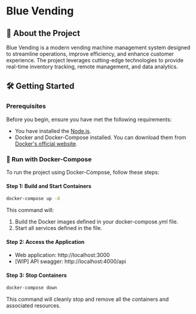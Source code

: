 # Blue Vending

## 🚀 About the Project

Blue Vending is a modern vending machine management system designed to streamline operations, improve efficiency, and enhance customer experience. The project leverages cutting-edge technologies to provide real-time inventory tracking, remote management, and data analytics.

## 🛠️ Getting Started
### Prerequisites

Before you begin, ensure you have met the following requirements:
- You have installed the [Node.js](https://nodejs.org/).
- Docker and Docker-Compose installed. You can download them from [Docker's official website](https://www.docker.com/).

### 🐳 Run with Docker-Compose

To run the project using Docker-Compose, follow these steps:

#### Step 1: Build and Start Containers

```bash
docker-compose up -d
```

This command will:

  1. Build the Docker images defined in your docker-compose.yml file.
  2. Start all services defined in the file.

#### Step 2: Access the Application
  - Web application: http://localhost:3000
  - [WIP] API swagger: http://localhost:4000/api

#### Step 3: Stop Containers

```bash
docker-compose down
```
This command will cleanly stop and remove all the containers and associated resources.


